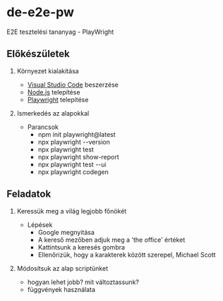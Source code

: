 # de-e2e-pw
E2E tesztelési tananyag - PlayWright 

## Előkészületek
1. Környezet kialakítása
    - [Visual Studio Code](https://code.visualstudio.com/) beszerzése
    - [Node.js](https://nodejs.org/en) telepítése
    - [Playwright](https://playwright.dev/docs/intro#installing-playwright) telepítése

2. Ismerkedés az alapokkal
    - Parancsok
        - npm init playwright@latest
        - npx playwright --version  
        - npx playwright test       
        - npx playwright show-report
        - npx playwright test --ui  
        - npx playwright codegen

## Feladatok
1. Keressük meg a világ legjobb főnökét
    - Lépések
        - Google megnyitása
        - A kereső mezőben adjuk meg a 'the office' értéket
        - Kattintsunk a keresés gombra
        - Ellenőrizük, hogy a karakterek között szerepel, Michael Scott

2. Módosítsuk az alap scriptünket
    - hogyan lehet jobb? mit változtassunk?
    - függvények használata